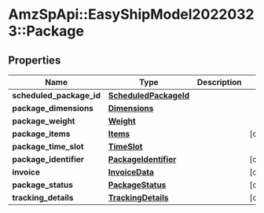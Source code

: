 # AmzSpApi::EasyShipModel20220323::Package

## Properties
Name | Type | Description | Notes
------------ | ------------- | ------------- | -------------
**scheduled_package_id** | [**ScheduledPackageId**](ScheduledPackageId.md) |  | 
**package_dimensions** | [**Dimensions**](Dimensions.md) |  | 
**package_weight** | [**Weight**](Weight.md) |  | 
**package_items** | [**Items**](Items.md) |  | [optional] 
**package_time_slot** | [**TimeSlot**](TimeSlot.md) |  | 
**package_identifier** | [**PackageIdentifier**](PackageIdentifier.md) |  | [optional] 
**invoice** | [**InvoiceData**](InvoiceData.md) |  | [optional] 
**package_status** | [**PackageStatus**](PackageStatus.md) |  | [optional] 
**tracking_details** | [**TrackingDetails**](TrackingDetails.md) |  | [optional] 


